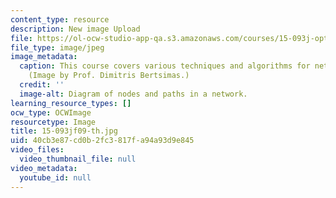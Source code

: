 ```yaml
---
content_type: resource
description: New image Upload
file: https://ol-ocw-studio-app-qa.s3.amazonaws.com/courses/15-093j-optimization-methods-fall-2009/40cb3e87cd0b2fc3817fa94a93d9e845_15-093jf09-th.jpg
file_type: image/jpeg
image_metadata:
  caption: This course covers various techniques and algorithms for network optimization.
    (Image by Prof. Dimitris Bertsimas.)
  credit: ''
  image-alt: Diagram of nodes and paths in a network.
learning_resource_types: []
ocw_type: OCWImage
resourcetype: Image
title: 15-093jf09-th.jpg
uid: 40cb3e87-cd0b-2fc3-817f-a94a93d9e845
video_files:
  video_thumbnail_file: null
video_metadata:
  youtube_id: null
---
```


